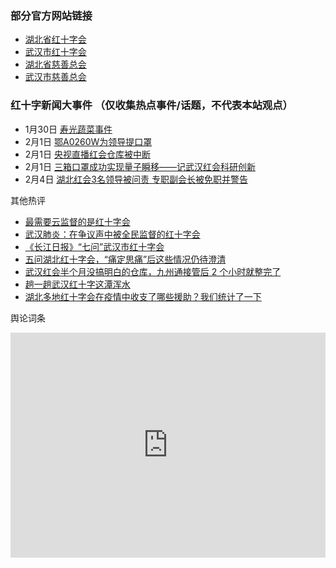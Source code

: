 ### 部分官方网站链接
* [湖北省红十字会](http://hbsredcross.org.cn/)
* [武汉市红十字会](http://www.wuhanrc.org.cn/)
* [湖北省慈善总会](http://www.hbcf.org.cn/)
* [武汉市慈善总会](http://www.wh-charity.com/)

<div id="时间轴"></div>

### 红十字新闻大事件 （仅收集热点事件/话题，不代表本站观点）

* 1月30日 [寿光蔬菜事件](https://cfcnews.com/277796/%e5%88%ab%e7%9b%91%e5%b7%a5%e7%9b%96%e5%8c%bb%e9%99%a2%e4%ba%86%ef%bc%8c%e6%9d%a5%e7%9b%91%e7%9d%a3%e6%ad%a6%e6%b1%89%e7%ba%a2%e5%8d%81%e5%ad%97%e4%bc%9a%e5%90%a7/)
* 2月1日 [鄂A0260W为领导提口罩](https://pincong.rocks/video/1088)
* 2月1日 [央视直播红会仓库被中断](https://mp.weixin.qq.com/s/z4cBGt6By1g39UP2g-z3ug)
* 2月1日 [三箱口罩成功实现量子瞬移——记武汉红会科研创新](https://matters.news/@faraway/%E6%8A%A2%E6%95%91%E6%80%A7%E8%BD%AC%E8%BD%BD-%E4%B8%89%E7%AE%B1%E5%8F%A3%E7%BD%A9%E6%88%90%E5%8A%9F%E5%AE%9E%E7%8E%B0%E9%87%8F%E5%AD%90%E7%9E%AC%E7%A7%BB-%E8%AE%B0%E6%AD%A6%E6%B1%89%E7%BA%A2%E4%BC%9A%E7%A7%91%E7%A0%94%E5%88%9B%E6%96%B0-zdpuArVvPGWDShqSJowgt9JmATn5QScVCbzPjLeZ5YR9717rF)
* 2月4日 [湖北红会3名领导被问责 专职副会长被免职并警告](https://www.chinanews.co/news/gb/china/2020/02/202002041545.shtml)

其他热评
* [最需要云监督的是红十字会](https://zhuanlan.zhihu.com/p/104483201)
* [武汉肺炎：在争议声中被全民监督的红十字会](https://www.bbc.com/zhongwen/simp/chinese-news-51338241)
* [《长江日报》“七问”武汉市红十字会](https://kuaibao.qq.com/s/20200126A06R3900?refer=spider)
* [五问湖北红十字会，“痛定思痛”后这些情况仍待澄清](http://www.bjnews.com.cn/news/2020/02/01/682834.html)
* [武汉红会半个月没搞明白的仓库，九州通接管后 2 个小时就整完了](https://posts.careerengine.us/p/5e36c9e344aa86793c0aa503?from=marquee)
* [趟一趟武汉红十字这潭浑水](https://cfcnews.com/278186/%E5%8E%9F%E5%88%9B-i-%E8%B6%9F%E4%B8%80%E8%B6%9F%E6%AD%A6%E6%B1%89%E7%BA%A2%E5%8D%81%E5%AD%97%E8%BF%99%E6%BD%AD%E6%B5%91%E6%B0%B4/)
* [湖北多地红十字会在疫情中收支了哪些援助？我们统计了一下](https://m.mp.oeeee.com/a/BAAFRD000020200202257263.html)

舆论词条
<iframe src="https://yabaowang.github.io/ciyun/donate.html" width="100%" height="360" frameborder="0"></iframe>

